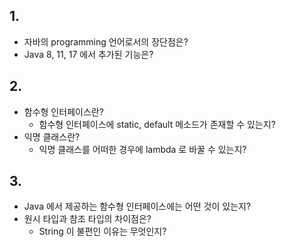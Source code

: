 ## 1.
- 자바의 programming 언어로서의 장단점은?
- Java 8, 11, 17 에서 추가된 기능은?

## 2.
- 함수형 인터페이스란?
  - 함수형 인터페이스에 static, default 메소드가 존재할 수 있는지?
- 익명 클래스란?
  - 익명 클래스를 어떠한 경우에 lambda 로 바꿀 수 있는지?

## 3.
- Java 에서 제공하는 함수형 인터페이스에는 어떤 것이 있는지?
- 원시 타입과 참조 타입의 차이점은?
  - String 이 불편인 이유는 무엇인지?
